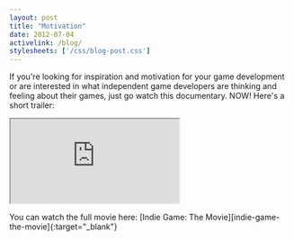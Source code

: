 ```yaml
---
layout: post
title: "Motivation"
date: 2012-07-04
activelink: /blog/
stylesheets: ['/css/blog-post.css']
---
```

If you're looking for inspiration and motivation for your game development or are interested in what independent game developers are thinking and feeling about their games, just go watch this documentary. NOW! Here's a short trailer:

<div class="text-center">
  <div class="embed-responsive embed-responsive-16by9 mx-auto mb-2" style="max-width: 720px;">
    <iframe class="embed-responsive-item" src="https://www.youtube.com/embed/GhaT78i1x2M"></iframe>
  </div>
  <p class="figure-caption" markdown="1">You can watch the full movie here: [Indie Game: The Movie][indie-game-the-movie]{:target="_blank"}</p>
</div>

[indie-game-the-movie]: http://buy.indiegamethemovie.com/ "Indie Game: The Movie"
